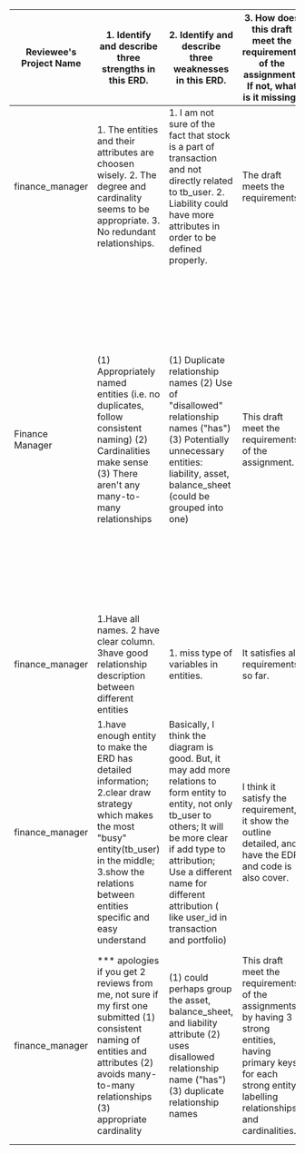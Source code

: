 | Reviewee's Project Name | 1. Identify and describe three strengths in this ERD.                                                                                                                                                              | 2. Identify and describe three weaknesses in this ERD.                                                                                                                                                                                                                     | 3. How does this draft meet the requirements of the assignment? If not, what is it missing?                                                                             | 4. After seeing this, I was left wondering . . .                                                                                                                                                                                                                                                                                                                                                                                                 |
|-------------------------|--------------------------------------------------------------------------------------------------------------------------------------------------------------------------------------------------------------------|----------------------------------------------------------------------------------------------------------------------------------------------------------------------------------------------------------------------------------------------------------------------------|-------------------------------------------------------------------------------------------------------------------------------------------------------------------------|--------------------------------------------------------------------------------------------------------------------------------------------------------------------------------------------------------------------------------------------------------------------------------------------------------------------------------------------------------------------------------------------------------------------------------------------------|
| finance_manager         | 1. The entities and their attributes are choosen wisely. 2. The degree and cardinality seems to be appropriate. 3. No redundant relationships.                                                                     | 1. I am not sure of the fact that stock is a part of transaction and not directly related to tb_user. 2. Liability could have more attributes in order to be defined properly.                                                                                             | The draft meets the requirements                                                                                                                                        | I could not find the problem statement. That is what is the need to create this database system.                                                                                                                                                                                                                                                                                                                                                 |
| Finance Manager         | (1) Appropriately named entities (i.e. no duplicates, follow consistent naming) (2) Cardinalities make sense (3) There aren't any many-to-many relationships                                                       | (1) Duplicate relationship names  (2) Use of "disallowed" relationship names ("has") (3) Potentially unnecessary entities: liability, asset, balance_sheet (could be grouped into one)                                                                                     | This draft meet the requirements of the assignment.                                                                                                                     | ...about the "balance_sheet" entity. What is its relationship with assets and liabilities (unclear from ER Diagram but was mentioned in the outline)? Also, what is the unique ID for the balance? (referring to "The total balance too can change multiple times within a day and thus must be identified by a unique ID, rather than a date") What if the same user makes multiple transactions on the same date?   Overall, great job though! |
| finance_manager         | 1.Have all names. 2 have clear column. 3have good relationship description between different entities                                                                                                              | 1. miss type of variables in entities.                                                                                                                                                                                                                                     | It satisfies all requirements so far.                                                                                                                                   | Do we have to use tb_user as part of our project, or we do not really use it.                                                                                                                                                                                                                                                                                                                                                                    |
| finance_manager         | 1.have enough entity to make the ERD has detailed information; 2.clear draw strategy which makes the most "busy" entity(tb_user) in the middle; 3.show the relations between entities specific and easy understand | Basically, I think the diagram is good. But, it may add more relations to form entity to entity, not only tb_user to others; It will be more clear if add type to attribution; Use a different name for different attribution ( like user_id in transaction and portfolio) | I think it satisfy the requirement, it show the outline detailed, and have the EDR and code is also cover.                                                              | I should add more entities in my EDR and make my work more clear and detailed                                                                                                                                                                                                                                                                                                                                                                    |
| finance_manager         | *** apologies if you get 2 reviews from me, not sure if my first one submitted (1) consistent naming of entities and attributes (2) avoids many-to-many relationships (3) appropriate cardinality                  | (1) could perhaps group the asset, balance_sheet, and liability attribute (2) uses disallowed relationship name ("has") (3) duplicate relationship names                                                                                                                   | This draft meet the requirements of the assignments by having 3 strong entities, having primary keys for each strong entity, labelling relationships and cardinalities. | You mentioned a relationship between balance and assets/liabilities, but I don't see this on the ER Diagram. I'm also confused as to what the unique ID for a balance is. Is it user and date? What if the user makes several transactions on the same date?                                                                                                                                                                                     |
